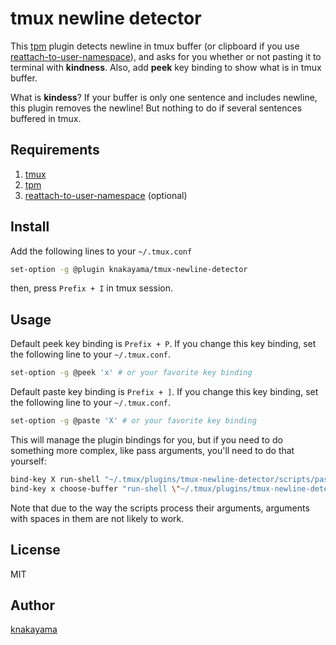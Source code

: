 tmux newline detector
=====================

This [tpm](https://github.com/tmux-plugins/tpm) plugin detects newline in tmux buffer (or clipboard if you use [reattach-to-user-namespace](https://github.com/ChrisJohnsen/tmux-MacOSX-pasteboard)), and asks for you whether or not pasting it to terminal with **kindness**. Also, add **peek** key binding to show what is in tmux buffer.

What is **kindess**? If your buffer is only one sentence and includes newline, this plugin removes the newline! But nothing to do if several sentences buffered in tmux.

## Requirements

1. [tmux](https://github.com/tmux/tmux)
2. [tpm](https://github.com/tmux-plugins/tpm)
3. [reattach-to-user-namespace](https://github.com/ChrisJohnsen/tmux-MacOSX-pasteboard) (optional)

## Install

Add the following lines to your `~/.tmux.conf`

```bash
set-option -g @plugin knakayama/tmux-newline-detector
```

then, press `Prefix + I` in tmux session.

## Usage

Default peek key binding is `Prefix + P`. If you change this key binding, set the following line to your `~/.tmux.conf`.

```bash
set-option -g @peek 'x' # or your favorite key binding
```

Default paste key binding is `Prefix + ]`. If you change this key binding, set the following line to your `~/.tmux.conf`.

```bash
set-option -g @paste 'X' # or your favorite key binding
```

This will manage the plugin bindings for you, but if you need to do something more complex, like pass arguments, you'll need to do that yourself:

```bash
bind-key X run-shell "~/.tmux/plugins/tmux-newline-detector/scripts/paste.sh -p"
bind-key x choose-buffer "run-shell \"~/.tmux/plugins/tmux-newline-detector/scripts/paste.sh -b '%%'\""
```

Note that due to the way the scripts process their arguments,
arguments with spaces in them are not likely to work.

## License

MIT

## Author

[knakayama](https://github.com/knakayama)
